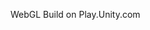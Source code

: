 WebGL Build on Play.Unity.com

<!-- https://play.unity.com/en/games/e9c018c3-6d71-44e5-8a2a-7c624eb73111/error-project-debugging -->
